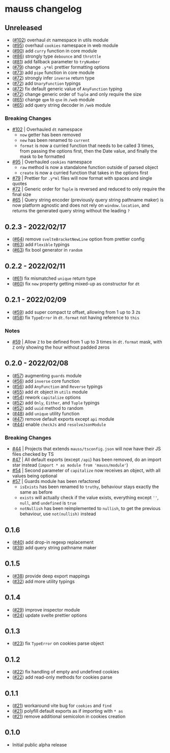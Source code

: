 # mauss changelog

## Unreleased

- ([#102](https://github.com/alchemauss/mauss/pull/102)) overhaul `dt` namespace in utils module
- ([#95](https://github.com/alchemauss/mauss/pull/95)) overhaul `cookies` namespace in web module
- ([#90](https://github.com/alchemauss/mauss/pull/90)) add `curry` function in core module
- ([#86](https://github.com/alchemauss/mauss/pull/86)) strongly type `debounce` and `throttle`
- ([#81](https://github.com/alchemauss/mauss/pull/81)) add fallback parameter to `tryNumber`
- ([#79](https://github.com/alchemauss/mauss/pull/79)) change `.y*ml` prettier formatting options
- ([#73](https://github.com/alchemauss/mauss/pull/73)) add `pipe` function in core module
- ([#72](https://github.com/alchemauss/mauss/pull/72)) strongly infer `inverse` return type
- ([#72](https://github.com/alchemauss/mauss/pull/72)) add `UnaryFunction` typings
- ([#72](https://github.com/alchemauss/mauss/pull/72)) fix default generic value of `AnyFunction` typing
- ([#72](https://github.com/alchemauss/mauss/pull/72)) change generic order of `Tuple` and only require the size
- ([#65](https://github.com/alchemauss/mauss/pull/65)) change `qpm` to `qse` in `/web` module
- ([#65](https://github.com/alchemauss/mauss/pull/65)) add query string decoder in `/web` module

### Breaking Changes

- [#102](https://github.com/alchemauss/mauss/pull/102) | Overhauled `dt` namespace
  - `now` getter has been removed
  - `new` has been renamed to `current`
  - `format` is now a curried function that needs to be called 3 times, from passing the options first, then the Date value, and finally the mask to be formatted
- [#95](https://github.com/alchemauss/mauss/pull/95) | Overhauled `cookies` namespace
  - `raw` method is now a standalone function outside of parsed object
  - `create` is now a curried function that takes in the options first
- [#79](https://github.com/alchemauss/mauss/pull/79) | Prettier for `.y*ml` files will now format with spaces and single quotes
- [#72](https://github.com/alchemauss/mauss/pull/72) | Generic order for `Tuple` is reversed and reduced to only require the final size
- [#65](https://github.com/alchemauss/mauss/pull/65) | Query string encoder (previously query string pathname maker) is now platform agnostic and does not rely on `window.location`, and returns the generated query string without the leading `?`

## 0.2.3 - 2022/02/17

- ([#64](https://github.com/alchemauss/mauss/pull/64)) remove `svelteBracketNewLine` option from prettier config
- ([#63](https://github.com/alchemauss/mauss/pull/63)) add `Flexible` typings
- ([#63](https://github.com/alchemauss/mauss/pull/63)) fix bool generator in `random`

## 0.2.2 - 2022/02/11

- ([#61](https://github.com/alchemauss/mauss/pull/61)) fix mismatched `unique` return type
- ([#60](https://github.com/alchemauss/mauss/pull/60)) fix `new` property getting mixed-up as constructor for `dt`

## 0.2.1 - 2022/02/09

- ([#59](https://github.com/alchemauss/mauss/pull/59)) add super compact tz offset, allowing from 1 up to 3 `Z`s
- ([#58](https://github.com/alchemauss/mauss/pull/58)) fix `TypeError` in `dt.format` not having reference to `this`

### Notes

- [#59](https://github.com/alchemauss/mauss/pull/59) | Allow `Z` to be defined from 1 up to 3 times in `dt.format` mask, with `Z` only showing the hour without padded zeros

## 0.2.0 - 2022/02/08

- ([#57](https://github.com/alchemauss/mauss/pull/57)) augmenting `guards` module
- ([#56](https://github.com/alchemauss/mauss/pull/56)) add `inverse` core function
- ([#56](https://github.com/alchemauss/mauss/pull/56)) add `AnyFunction` and `Reverse` typings
- ([#55](https://github.com/alchemauss/mauss/pull/55)) add `dt` object in `utils` module
- ([#54](https://github.com/alchemauss/mauss/pull/54)) rework `capitalize` options
- ([#52](https://github.com/alchemauss/mauss/pull/52)) add `Only`, `Either`, and `Tuple` typings
- ([#52](https://github.com/alchemauss/mauss/pull/52)) add `uuid` method to random
- ([#48](https://github.com/alchemauss/mauss/pull/48)) add `unique` utility function
- ([#47](https://github.com/alchemauss/mauss/pull/47)) remove default exports except `api` module
- ([#44](https://github.com/alchemauss/mauss/pull/44)) enable `checkJs` and `resolveJsonModule`

### Breaking Changes

- [#44](https://github.com/alchemauss/mauss/pull/44) | Projects that extends `mauss/tsconfig.json` will now have their JS files checked by TS
- [#47](https://github.com/alchemauss/mauss/pull/47) | All default exports (except `/api`) has been removed, do an import star instead (`import * as module from 'mauss/module'`)
- [#54](https://github.com/alchemauss/mauss/pull/54) | Second parameter of `capitalize` now receives an object, with all values being optional
- [#57](https://github.com/alchemauss/mauss/pull/57) | Guards module has been refactored
  - `isExists` has been renamed to `truthy`, behaviour stays exactly the same as before
  - `exists` will actually check if the value exists, everything except `''`, `null`, and `undefined` is `true`
  - `notNullish` has been reimplemented to `nullish`, to get the previous behaviour, use `not(nullish)` instead

## 0.1.6

- ([#40](https://github.com/alchemauss/mauss/pull/40)) add drop-in regexp replacement
- ([#39](https://github.com/alchemauss/mauss/pull/39)) add query string pathname maker

## 0.1.5

- ([#38](https://github.com/alchemauss/mauss/pull/38)) provide deep export mappings
- ([#32](https://github.com/alchemauss/mauss/pull/32)) add more utility typings

## 0.1.4

- ([#29](https://github.com/alchemauss/mauss/pull/29)) improve inspector module
- ([#24](https://github.com/alchemauss/mauss/pull/24)) update svelte prettier options

## 0.1.3

- ([#23](https://github.com/alchemauss/mauss/pull/23)) fix `TypeError` on cookies parse object

## 0.1.2

- ([#22](https://github.com/alchemauss/mauss/pull/22)) fix handling of empty and undefined cookies
- ([#22](https://github.com/alchemauss/mauss/pull/22)) add read-only methods for cookies parse

## 0.1.1

- ([#21](https://github.com/alchemauss/mauss/pull/21)) workaround vite bug for `cookies` and `find`
- ([#21](https://github.com/alchemauss/mauss/pull/21)) polyfill default exports as if importing with `* as`
- ([#21](https://github.com/alchemauss/mauss/pull/21)) remove additional semicolon in cookies creation

## 0.1.0

- Initial public alpha release
